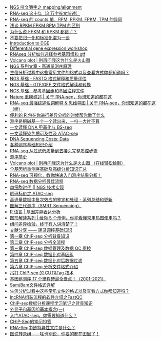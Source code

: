 * [NGS 咬文嚼字之 mapping/alignment](https://mp.weixin.qq.com/s?src=11&timestamp=1567572933&ver=1831&signature=TWXvKg04yn6J7fIq8a2TqwSaRCAascVwd5B19FBg36moDnCTHEIrhA4QvzS0i-cs435lgbsPAgRX7-BDfksEszYLVVuj1o5jUKqv7yVZHwxHDi4QcTBcxfeHHixtPp6h&new=1)
* [RNA-seq 这十年（3 万字长文综述）](https://mp.weixin.qq.com/s?__biz=MzAxMDkxODM1Ng==&mid=2247490692&idx=1&sn=a07caa65f3e834cf6f4717302891ecce&chksm=9b485c3fac3fd5294968f86fe5bece7097e6db9bd3da563293661fd237b42960160a71f34f98&mpshare=1&scene=1&srcid=1031XXXxGxzBQxMGPcrjY9Pw&sharer_sharetime=1572526500799&sharer_shareid=ae50238ead91499c25dfead04d38c61d#rd)
* [RNA-seq 的 counts 值，RPM, RPKM, FPKM, TPM 的异同](https://mp.weixin.qq.com/s?__biz=MzAxMDkxODM1Ng==&mid=2247490699&idx=2&sn=6d7e0d96779d4885f3c36089cdd31516&chksm=9b485c30ac3fd5265cdbd12725baf54842498357b22b2de61679987898e988479c453372d1cb&mpshare=1&scene=1&srcid=1031cb9fH6Q36PcTeUozCbTU&sharer_sharetime=1572526556859&sharer_shareid=ae50238ead91499c25dfead04d38c61d#rd)
* [浅谈 RPKM,FPKM,RPM,TPM 的区别](https://mp.weixin.qq.com/s?__biz=MzUzMTEwODk0Ng==&mid=2247484190&idx=1&sn=e85f0e0899ad268745a481d2c82fba23&chksm=fa46c623cd314f357fc658d73a50b1eb6f380b330d98bff59a79c042d1effb828c4f0717c763&mpshare=1&scene=1&srcid=1031NAryoOBlbm5rRIdIL16g&sharer_sharetime=1572526612122&sharer_shareid=ae50238ead91499c25dfead04d38c61d#rd)
* [为什么说 FPKM 和 RPKM 都错了？](https://mp.weixin.qq.com/s?__biz=MzAxOTUxOTM0Nw==&mid=2649798783&idx=1&sn=71e61b35bf43eac2852698bde3cc3356&chksm=83c1da63b4b65375ac4967f991cf90b2edc0a3a42b178461ee8b1ed805834d11cd94cdb9a434&mpshare=1&scene=1&srcid=1031YHNdny9qmBkrUCEyTEZh&sharer_sharetime=1572531132172&sharer_shareid=749ac564c5f99b0bc0466ccc9f0d5f37#rd)
* [不要把归一化和标准化混为一谈](https://www.jianshu.com/p/ba2a64a81c81?utm_campaign=haruki&utm_content=note&utm_medium=reader_share&utm_source=weixin_timeline&from=singlemessage&isappinstalled=0)
* [Introduction to DGE](https://hbctraining.github.io/DGE_workshop/lessons/02_DGE_count_normalization.html)
* [Differential gene expression workshop](https://github.com/hbctraining/DGE_workshop)
* [RNAseq 分析如何选择参考基因组和 gtf](https://mp.weixin.qq.com/s?src=11&timestamp=1574208816&ver=1985&signature=LANWFHbJO5eTMtATKfip5eAaVgKhCPkiUxFMHbVP6Nb1gWR7DpFXSXPXNRn8Zy8J5JNk0a5uI-BrC6A8F0cXWajEyVn8Y6SlzrQsO3agi*HkVAlcBonvAKIwK6PXTlFh&new=1)
* [Volcano plot | 别再问我这为什么是火山图](https://mp.weixin.qq.com/s?__biz=MzI5MTcwNjA4NQ==&mid=2247490875&idx=1&sn=df67321b5e131900a163b689ff55c25c&chksm=ec0dd8b1db7a51a783828239a7b65dc6c492df82400019a44007e66c06fe96cd35d3e6d8d0b0&mpshare=1&scene=1&srcid=&sharer_sharetime=1577243334687&sharer_shareid=49bb68e4d4ad9f65af077f4e54025da0#rd)
* [NGS 系列文章 - 高通量测序原理](https://mp.weixin.qq.com/s?__biz=MzI5MTcwNjA4NQ==&mid=2247491455&idx=1&sn=d4fb468c36c56f98eddd6bfa021651f0&chksm=ec0ddaf5db7a53e352053fa913b1eb031c2c4412093a2db78f9f4ae290078c0d397a0c3ca3d4&mpshare=1&scene=1&srcid=&sharer_sharetime=1581727039556&sharer_shareid=49bb68e4d4ad9f65af077f4e54025da0#rd)
* [生信分析过程中这些常见文件的格式以及查看方式你都知道吗？](https://mp.weixin.qq.com/s?__biz=MzI5MTcwNjA4NQ==&mid=2247491549&idx=2&sn=58621db4d87df30496232d59b830104d&chksm=ec0dda57db7a5341a82a5b3b3a05f1db5996ae1e24bd23bcb6948d3aa1bb6fb24b8de129ef7c&mpshare=1&scene=1&srcid=&sharer_sharetime=1581813409529&sharer_shareid=49bb68e4d4ad9f65af077f4e54025da0#rd)
* [NGS 基础 - FASTQ 格式解释和质量评估](https://mp.weixin.qq.com/s?__biz=MzI5MTcwNjA4NQ==&mid=2247484047&idx=1&sn=3e2a79d9f56040a57ac2e16cf1923b54&scene=21#wechat_redirect)
* [NGS 基础 - GTF/GFF 文件格式解读和转换](https://mp.weixin.qq.com/s?__biz=MzI5MTcwNjA4NQ==&mid=2247484166&idx=1&sn=417e155672bd718def86003b16bf0078&scene=21#wechat_redirect)
* [NGS 基础 - 参考基因组和基因注释文件](https://mp.weixin.qq.com/s?__biz=MzI5MTcwNjA4NQ==&mid=2247484148&idx=1&sn=525233898721a9c3ebdf275babf14944&scene=21#wechat_redirect)
* [Nature 重磅综述 | 关于 RNA-seq，你想知道的都在这](https://mp.weixin.qq.com/s?__biz=MzI5MTcwNjA4NQ==&mid=2247489699&idx=1&sn=6d2c74e720f67744c3b039c86606f64a&chksm=ec0ddd29db7a543f7f44235ebfba8d7eb4fc99c5e7a481987489585b150d83316c68f7fb9b38&mpshare=1&scene=1&srcid=0419vdfopTWYURruqHpW4Pso&sharer_sharetime=1587255930530&sharer_shareid=49bb68e4d4ad9f65af077f4e54025da0&key=a2f7f35b173cc2d3bd2a3571a91e24b65f800212a1287b545cb39a988237b246f4e9cc69754b8b31290dfdf063b391f1f85cc4d452d1cba1aaa56f6a005f4e5baafba0b8e74176001cc5dd9faea53cd1&ascene=1&uin=MjEyMzUzNDk2MQ%3D%3D&devicetype=Windows+XP&version=62060841&lang=zh_CN&exportkey=AcqqpspCstTYnbpu%2FMV%2Fcw0%3D&pass_ticket=egSQZf3ZmjmNSBYxFfxeMhxks6Fcdfesee2EK45qb6wqbW1FRDSL1ND6vhbrpF2H)
* [RNA-seq 最强综述名词解释 & 思维导图 | 关于 RNA-seq，你想知道的都在这（续）](https://mp.weixin.qq.com/s?__biz=MzI5MTcwNjA4NQ==&mid=2247492185&idx=2&sn=f4071e96476d9ef3feeeff06d745e2cd&chksm=ec0e27d3db79aec5f7aaa47142a46e7bb42b1d591bb98a1633e785c5e9517e17f06469034e85&mpshare=1&scene=1&srcid=&sharer_sharetime=1587255874385&sharer_shareid=49bb68e4d4ad9f65af077f4e54025da0&key=f8620cf74afcc79da3aeaa5bc3cee7aa0f0612380e31b80d12806af97b5db6754b9b6322c589ea3eea728eb80842ac575e70efb4410b987464d67dee2eddcae80e218b373ced383a00544e05f1c82304&ascene=1&uin=MjEyMzUzNDk2MQ%3D%3D&devicetype=Windows+XP&version=62060841&lang=zh_CN&exportkey=AeZnsCpsjVTm35zwhsTR3D8%3D&pass_ticket=egSQZf3ZmjmNSBYxFfxeMhxks6Fcdfesee2EK45qb6wqbW1FRDSL1ND6vhbrpF2H)
* [便利的 R 包在你进行差异分析的时候帮你做了什么](https://mp.weixin.qq.com/s?__biz=MzA5NzQzOTgzMw==&mid=2650841006&idx=1&sn=901f0f7863db791caf85c1f999e640c7&chksm=8b54e698bc236f8e74b86ae155137f3376a015f1f3542609a435fd60ded44a75b084919cf5e5&mpshare=1&scene=1&srcid=&sharer_sharetime=1589975094601&sharer_shareid=49bb68e4d4ad9f65af077f4e54025da0&key=3b4bbdacbf95b20ce5a50ca695c3ce12d4e6c671e2843df97531519bdb1146b243178af203d1285627455a0f13f0765d07561fdf5d1c6af3696b7b70a1216ac5b82721cafd389d0293788b11945b728e&ascene=1&uin=MjEyMzUzNDk2MQ%3D%3D&devicetype=Windows+XP&version=62060841&lang=zh_CN&exportkey=AQ07nLi9Uz2wLE98aIDAwFc%3D&pass_ticket=WeQ%2F9lMsk9TGefvhi5xsI1DxDC0Tuk826MThQy%2BRPMirkkwS6E8ZoGX%2BTcUnIroA)
* [测序是把碱基一个一个读出来，一扫一大片不算](https://mp.weixin.qq.com/s?__biz=MzA5Mjg3NzgzNA==&mid=2653695700&idx=1&sn=3bbce55f838561821b819491c4dc6374&chksm=8bbeebb1bcc962a752eac30ecfbdd8ce6e6a19b32e20b6a8ffbf00cf6c8df515c56ca65d0cce&mpshare=1&scene=1&srcid=&sharer_sharetime=1591966428104&sharer_shareid=49bb68e4d4ad9f65af077f4e54025da0&exportkey=AfC7nf0Zj6781OlZGFLZCKc%3D&pass_ticket=N8E7CAWx4m6NpyYg%2FO2prhH2%2F7Yk%2BSmVxsmkV4Q5tDGHy%2BumQaSB7gJTVDPS1qh3#rd)
* [一文读懂 DNA 甲基化与 BS-seq](https://mp.weixin.qq.com/s?__biz=MzU4MzYxMzI2Nw==&mid=2247483811&idx=1&sn=2f5eb0ca47d273a443e13ce22ad9bbaf&chksm=fda72f9fcad0a689db367515b3d43da5e53a353edaf4440ae9e520658520ee13ac6ebc233623&mpshare=1&scene=1&srcid=10291HhZ4ECDpUpPvgKCz5mt&sharer_sharetime=1603923846896&sharer_shareid=49bb68e4d4ad9f65af077f4e54025da0#rd)
* [一文读懂染色质可及性及 ATAC-seq](https://mp.weixin.qq.com/s?__biz=MzU4MzYxMzI2Nw==&mid=2247483810&idx=1&sn=9dd5d504e4e15bc001c90c5fe88ef5de&chksm=fda72f9ecad0a688dc01cbddbaec69c7fffa3540e675d6eeeee76170f34dc8b2f48332fd2552&mpshare=1&scene=1&srcid=1029bqfZoPaU0JCiMdkbYZIM&sharer_sharetime=1603923853610&sharer_shareid=49bb68e4d4ad9f65af077f4e54025da0#rd)
* [DNA Sequencing Costs: Data](https://www.genome.gov/about-genomics/fact-sheets/DNA-Sequencing-Costs-Data)
* [各种测序基础知识介绍](https://mp.weixin.qq.com/s?__biz=MzI1MDc4NjYyNQ==&mid=2247488559&idx=2&sn=a6226f298d55339b61a236efaa1bd9b2&chksm=e9fdb201de8a3b17eff2d2669558e3bae740a676e155f4185fc3335370c5aec36befeb7f1d23&mpshare=1&scene=1&srcid=0107qaJDDfRsiE4F2Hz8yL7O&sharer_sharetime=1610021111356&sharer_shareid=49bb68e4d4ad9f65af077f4e54025da0#rd)
* [RNA-seq 从过滤低质量到去接头完整质控步骤](https://mp.weixin.qq.com/s?__biz=MzI1MDc4NjYyNQ==&mid=2247488599&idx=1&sn=7b259811adbe85d66d7ec784109ff4ba&chksm=e9fdb279de8a3b6fd597fd04b9313f8ffd7d652000ca2d4fd39127c3308314da556d3dedcfdd&mpshare=1&scene=1&srcid=0108hBiVv5CEPXltMIkKZKsz&sharer_sharetime=1610113427154&sharer_shareid=49bb68e4d4ad9f65af077f4e54025da0#rd)
* [测序简史](https://mp.weixin.qq.com/s?__biz=MzI1MDc4NjYyNQ==&mid=2247489074&idx=1&sn=aa28c874bb1b0ef42cec87fe787a99a1&chksm=e9fdb01cde8a390addbabe5986657b4e882ce880d2d0080b5a7c9bef568b07f8d71c85391668&mpshare=1&scene=1&srcid=011920EccfjhfK3qNjJXVQsg&sharer_sharetime=1611057371237&sharer_shareid=49bb68e4d4ad9f65af077f4e54025da0#rd)
* [Volcano plot | 别再问我这为什么是火山图 （在线轻松绘制）](https://mp.weixin.qq.com/s?__biz=MzI5MTcwNjA4NQ==&mid=2247510393&idx=2&sn=dd61347617742574813307b9f1f2d9f4&chksm=ec0e6cf3db79e5e5485e0867b239fceebb729ab9a76618cbc1c9d340823c04c77ae26aba66ae&mpshare=1&scene=1&srcid=02071jIoler6QnSM1K8YqMJT&sharer_sharetime=1612655161746&sharer_shareid=49bb68e4d4ad9f65af077f4e54025da0&key=9635e972a6ebf454a3fada59a594445b5dc8822c8f14e8b937f627265c27c904fdac4da68fe3fd66a30ba40675eea35dea04e1d39ba71f8251870de870e7fac119807f0cf1fa5c9b7e0eefb299870624bff5b7d69bc451052772d84e6b69277c7501bfb21f9ff738e9a59160154e3352bf5750f0119d16a561069ce105e4ec80&ascene=1&uin=MjEyMzUzNDk2MQ%3D%3D&devicetype=Windows+7&version=62090529&lang=en&exportkey=AYrshjnY9%2F%2F7UvEMBKTtshQ%3D&pass_ticket=z5nvjktVcXkquM4Rw0Hg2ePj%2BFscsEYHZcK8tWxrcrl6yQbgLdFs7ORsuYsWcKVq&wx_header=0)
* [全基因组重测序基础及高级分析知识汇总](https://mp.weixin.qq.com/s?__biz=MzI1MDc4NjYyNQ==&mid=2247489304&idx=1&sn=d6e1f13b4cb47bb037c24fab71a87b16&chksm=e9fdb136de8a3820f0c7c020a05a985b832a6adf498744c17110786c1e9b4071108a34a4007f&mpshare=1&scene=1&srcid=0209OUz9QEmASEELhDvYTq4E&sharer_sharetime=1612833478558&sharer_shareid=49bb68e4d4ad9f65af077f4e54025da0&key=604423c5b673dab4f016d8580a277ca222b65e4e581a38f6e43d3c6e86ac843d564e2fa27ad49d7849bd0f83789154f32b4cc6939846f2126dedbf28172c5cf9601384423b6f06cb5aa59f530c87018ae4cd3640d984d316368083f146185dae8b49873f4877c1d4c5dfd3b4cc4b683ced3fa3dcee2d609221fa88b86f96a226&ascene=1&uin=MjEyMzUzNDk2MQ%3D%3D&devicetype=Windows+7&version=62090529&lang=en&exportkey=AdCZckQDmdEDvQigGg4C9Vk%3D&pass_ticket=z5nvjktVcXkquM4Rw0Hg2ePj%2BFscsEYHZcK8tWxrcrl6yQbgLdFs7ORsuYsWcKVq&wx_header=0)
* [RNA-seq 可视化，教你快速入门测序结果分析！](https://zhuanlan.zhihu.com/p/350172212?utm_source=wechat_session&utm_medium=social&s_r=0)
* [RNA-seq 数据分析最佳流程](https://mp.weixin.qq.com/s?__biz=MzI4ODE0NTE3OA==&mid=2649209584&idx=1&sn=ac2e14042c57238201e934a7a9ec6743&chksm=f3d1f085c4a6799380855a40a50002d03e07ffdfd7fb0b8e1f938cee91fd982f59dd751e2cba&mpshare=1&scene=1&srcid=0213aXUe1t1l1Rw9bEMVMndI&sharer_sharetime=1613203461186&sharer_shareid=49bb68e4d4ad9f65af077f4e54025da0&key=9635e972a6ebf4548a985e0f762d0c368a86ba48f9b2b0a8d6fec5c6f7c38bf0b49f47de6eea27e3653e7d8b52acd5da6642b6a98e85d9b6ec933457ed0d31933f80a95622e6487fe0fe0e9308acb018787c0f907bbb6a3d05883ed5bf1ca81ad83e4138bf7ef7af3ef11225cbea35c62cbd1c4b67558ede502542ee79d0eebe&ascene=1&uin=MjEyMzUzNDk2MQ%3D%3D&devicetype=Windows+7&version=62090529&lang=en&exportkey=AStSI%2FjK45Sn2Eu0muNBGdA%3D&pass_ticket=w8XwI7gg%2F9KuczJJ9YOFgVwcXDPBgc%2FMMQyWMfeqvssrjSX4Q2pk2aLorV%2BdZl6F&wx_header=0)
* [单细胞时代 || NGS 技术实现](https://mp.weixin.qq.com/s?__biz=MzI1Njk4ODE0MQ==&mid=2247492807&idx=1&sn=c2d5055f14b43c6ad1daf2752cd6389e&chksm=ea1ce245dd6b6b531c730803cbf1e5b742e77825d34de2f67cc5d0cd9e4d78f5adf3dfbdccb5&mpshare=1&scene=1&srcid=02177K74cS5UF1maOlMtUOcj&sharer_sharetime=1613565857672&sharer_shareid=49bb68e4d4ad9f65af077f4e54025da0&key=6e7650bbf447c502cf1a27bcbc43444e2b76e26461912e08a3b3f50a1051bf93931335127262011c8b30f1cfd88b11734bf38e886d895abef7aae282adc10775bc1d6c2012bd13bbfa41a13c8e5ed4073346501216010e37106a1e0c1c7bb8b6a4ed75009c2efdf102361244ee870c642d74a6fbbce2fda8ce4676d48568aa9b&ascene=1&uin=MjEyMzUzNDk2MQ%3D%3D&devicetype=Windows+7&version=62090529&lang=en&exportkey=AbwH40nJx7tE%2BAPPq5mBSAI%3D&pass_ticket=LopQy6maM4zzR7uxf%2B75frUn4Af1Ur1yrAPlbVq4frMh0f%2FUHriR2c%2FZsny5aMdH&wx_header=0)
* [明码标价之 ATAC-seq](https://mp.weixin.qq.com/s?__biz=MzAxMDkxODM1Ng==&mid=2247499376&idx=1&sn=7a0b4885b19cc3156560ac7ca1d24d4e&chksm=9b4bbecbac3c37dd06b325f2aa3ebfc1064a4df6df5c281fdd282885c879a8e074518e2216fd&mpshare=1&scene=1&srcid=0220qVgSqZKlmIGFdbAcOtqx&sharer_sharetime=1613777071527&sharer_shareid=49bb68e4d4ad9f65af077f4e54025da0&key=604423c5b673dab49d710292dfe281516bd6e3c3cbac870c562246575564f5849ee78599b0cbc762521e5afeee8b2e8898388f68a057c29b941424e526aa7f86bafb88779c09d5d455f7e9ce723197eb1de669a11b08e459272a6bd0e6f047bfbef89f77f63fa41f14718194734502380bb6fe09e633da2f17437c9f605def32&ascene=1&uin=MjEyMzUzNDk2MQ%3D%3D&devicetype=Windows+7&version=62090529&lang=en&exportkey=Aec%2B0ocIyLcO4WWXm7hWJ40%3D&pass_ticket=sSI0qXG2YNBpinv1cMMxlflz4i3GMxXEYKksk7v9S0aXfqs4J275TguBabeNOXfz&wx_header=0)
* [高通量数据中批次效应的鉴定和处理 - 系列总结和更新](https://mp.weixin.qq.com/s?__biz=MzI5MTcwNjA4NQ==&mid=2247512119&idx=1&sn=a02f6d6e492bbdc5f23b8d7ff9a2b029&chksm=ec0e75bddb79fcabfb3efe128946a7fc9d721edaa399d9be6c9396960bec26fc3517c796ae21&mpshare=1&scene=1&srcid=03035K3xiV03bzu4FuGXyUTz&sharer_sharetime=1614722319395&sharer_shareid=49bb68e4d4ad9f65af077f4e54025da0&key=6f239cbca45393ddfd035cf9eef524a8b974ef7578d26fd46904f6d706dc11ecf1d59ac8853ecd6271c034a5579e5cd1f6ad2d4f60d009a517b11aafd547c4a68ec9b9b624a62b88a7cb19c9b8e6c1589644ad8425481c00386ccaf8915dbf25f737b21cbb2abdb8bf7ba60b29a0c0a36650a42c7bbc2381f75d5c1ff617ca1d&ascene=1&uin=MjEyMzUzNDk2MQ%3D%3D&devicetype=Windows+7&version=62090529&lang=en&exportkey=AaCYF1bqBCqA8g2iQELfhxI%3D&pass_ticket=tgNgdkqAWVrK%2FQ8INFr4PM9vhY3X1V52uPlsD3EwjRxaqktduVwCq2bucI20BBhW&wx_header=0)
* [图解三代测序（SMRT Sequencing）](https://mp.weixin.qq.com/s?__biz=MzU1MDQwMTU5OQ==&mid=2247492657&idx=1&sn=77f4fc6dfe3b89fb4b3cf0da8fa53a4b&chksm=fba38761ccd40e77b97c01044a3e3b5e8a0c09e173fb4c3b0088a18c9869c1de641c9ef6e67f&mpshare=1&scene=1&srcid=03040QbmBwod9dRAa9wxRFDI&sharer_sharetime=1614820864993&sharer_shareid=49bb68e4d4ad9f65af077f4e54025da0&key=0587a61d5e72494d345d7e1059d8bc62571dfaff3a2a8a3ea6e7227b020afdc4f272a858067493d33bb84d5bee217c350d8ae8c7ba1e3e7434567c23c235d3f1b4e0b5b62e571c896fc4ed562d36e48922ce4c98779282ba90f76134a537894c262e5c2bd5754d36935908097feed2c0ec7de214849602b3dc4f45eae39f49f1&ascene=1&uin=MjEyMzUzNDk2MQ%3D%3D&devicetype=Windows+7&version=62090529&lang=en&exportkey=ATQ5aERiCYkQJZl15YMrmfI%3D&pass_ticket=Bh4FAxfj0KSjEcIt4%2FcYHhDYYfaUE11A2IqByvJEc4xWXD5pBJGeTH1P38QlXJOJ&wx_header=0)
* [R 语言 | 基因差异表达分析](https://mp.weixin.qq.com/s?__biz=Mzg5ODA5ODk1NQ==&mid=2247485328&idx=1&sn=5762dbd5090e8bb9f8057d3238601a27&chksm=c066f5f4f7117ce2d270f2aad7726a87ddd51ad91979601de5d94be3762d4a49e9623d534e55&mpshare=1&scene=1&srcid=0306SEdNuBUqEuMSgYGyq6Xx&sharer_sharetime=1615077566340&sharer_shareid=49bb68e4d4ad9f65af077f4e54025da0&key=6f239cbca45393dd76a89d028ece8df96d241f38665b486841a245ea19a038e75e1941b817fd8e164cf14b62c809e178454c4a3d73738d058e7800bf58750bbf0f08f4e8e45228a068128ef2fb741dce85dc0298933ec1f1c9e0b0ecec8f4857a7d6c98997c5cd06f167ac01f75d084e5afed640c843463c85bcfdc87224e70b&ascene=1&uin=MjEyMzUzNDk2MQ%3D%3D&devicetype=Windows+7&version=62090529&lang=en&exportkey=Ab4sLZ%2FhZk2dhWxEUb1plNE%3D&pass_ticket=KesAI1R7qNrAxp%2FU3cGI07mjRn38Nk%2BQ4XzzEyX8JSeipFXOmXbipdrw78SlHzbQ&wx_header=0)
* [图形解读系列 | 给你 5 个示例，你能看懂常用热图使用吗？](https://mp.weixin.qq.com/s?__biz=MzI5MTcwNjA4NQ==&mid=2247512930&idx=2&sn=6de9a79863e2afc008d5b6ca77c95b6e&chksm=ec0e76e8db79fffe88ee7db1a7533238542cc69f33d5adf77f42cf452331d6defd4ccaf4e6d4&mpshare=1&scene=1&srcid=0309aQE3YlBf1CjX2wEdpTiR&sharer_sharetime=1615241138840&sharer_shareid=49bb68e4d4ad9f65af077f4e54025da0&key=252b30a04dad93fc0cb74b5c89cd964e2860ce6102e3e339b09afdb03503cf0110f29f031abd2b7e7e54469291e2368ba37f50e0858749ed950a685a87aa20ef1d806beee153c98dcce24c5c355dcaea57ca647a276d6d28f9d7b974baf8a6d18710f030b747e9bd586fc02512cdeff8ec816e9d9041b93e6387b0973b3a6997&ascene=1&uin=MjEyMzUzNDk2MQ%3D%3D&devicetype=Windows+7&version=62090529&lang=en&exportkey=AXJT3XSg%2BEqZ9IWjWvaPSac%3D&pass_ticket=mdWDLgjzI58mP7Och8jrfCRHGos7E6lrKRCNa3qlEJ0owi5vJZE9rce8dnC1QxBQ&wx_header=0)
* [组间差异检验，终于有人讲清楚了！](https://www.jianshu.com/p/67be9b3806cd?utm_campaign=haruki&utm_content=note&utm_medium=reader_share&utm_source=weixin_timeline)
* [文献分享 —— 转录调控基础知识](https://mp.weixin.qq.com/s?__biz=MjM5NTk0Mzg2Nw%3D%3D&mid=2247485854&idx=1&sn=0d3995643bf53f000ced8538b8770344&scene=45#wechat_redirect)
* [第一章 ChIP-seq 分析背景知识](https://mp.weixin.qq.com/s?__biz=MjM5NTk0Mzg2Nw%3D%3D&mid=2247485870&idx=1&sn=ac9dd090fae296556e9adc5e25af7d81&scene=45#wechat_redirect)
* [第二章 ChIP-seq 分析全流程](https://mp.weixin.qq.com/s?__biz=MjM5NTk0Mzg2Nw%3D%3D&mid=2247485878&idx=1&sn=142832c45f36e1194ec3be7a1f528964&scene=45#wechat_redirect)
* [第三章 ChIP-seq 数据管理及数据 QC 质控](https://mp.weixin.qq.com/s?__biz=MjM5NTk0Mzg2Nw%3D%3D&mid=2247485883&idx=1&sn=0eda4ca5c3410c799033a19596633ef7&scene=45#wechat_redirect)
* [第四章 ChIP-seq 数据比对基因组](https://mp.weixin.qq.com/s?__biz=MjM5NTk0Mzg2Nw%3D%3D&mid=2247485893&idx=1&sn=4cef6155bcf02509a1f32c7b013ad931&scene=45#wechat_redirect)
* [第五章 ChIP-seq 数据比对后数据过滤](https://mp.weixin.qq.com/s?__biz=MjM5NTk0Mzg2Nw%3D%3D&mid=2247485897&idx=1&sn=800aed356618d5b066d7ae9d5041ec43&scene=45#wechat_redirect)
* [第六章 ChIP-seq 分析文件格式介绍](https://mp.weixin.qq.com/s?__biz=MjM5NTk0Mzg2Nw%3D%3D&mid=2247485906&idx=1&sn=021560650263f052be459eb71754c2ac&scene=45#wechat_redirect)
* [吊打 ChIP-seq 的 CUT&Tag 技术](https://mp.weixin.qq.com/s?__biz=MzAxMDkxODM1Ng==&mid=2247501154&idx=1&sn=bc271ab3ea470ce7fa70b95b2426beac&chksm=9b4b85d9ac3c0ccfae3321121bca62fb2444ee8bbe717609034149122842ec29f27020f74ef7&scene=126&sessionid=1618281503&key=054fa246941644a43bbeef86015eaacf207900c1808ca1a77243f31589df9d6974d820314e40ae03f97768322aea3f3ad6f8947a5b4fba71f8f7eafb541e057264b3fa2346a17b545c2b7a0ee58e9c438e3438c5b79ee07a4b7354b45e4bfce660ed8e91a7ca3b66be9f0da601f626e131ea12d2048b5591e4e64eae9ec7689c&ascene=1&uin=MjEyMzUzNDk2MQ%3D%3D&devicetype=Windows+7&version=62090529&lang=en&exportkey=AYaLqiMvmAyr3kNxKI3iT%2Bg%3D&pass_ticket=uYGo8fX20%2BlykciHFAaV3OVDdFx5lWu43wWLmmrDsyzoQZc%2Fk2Do%2F%2BUXH6YiczlI&wx_header=0)
* [基因组测序 17 个里程碑最全盘点！（2001-2021）](https://mp.weixin.qq.com/s?__biz=MzI1MDc4NjYyNQ==&mid=2247490233&idx=1&sn=4f392381e5f40e9e4b338477341581fe&chksm=e9fdbc97de8a3581ace64b00b73410ae2bcc7025420d6b6f09e4eec32d8bef3f868000627a5f&mpshare=1&scene=1&srcid=0416G2574pBNqAFRpq3q6suL&sharer_sharetime=1618537601293&sharer_shareid=49bb68e4d4ad9f65af077f4e54025da0&key=c4b23c3bf0607133ffc47c0934a69ec0a02046ff3a20bb05b9e2141663da2e26815faba7c9e7e3c58450c3f8965e290e8589ecf3b77106e4ace71ac4e52f6979f31f737227446f05291bbfbfc716cebfa4d452a596a57d3ceae6e2a24d15525ea852fe3c49f383b32bf1a3b12cc5fbc2e8204bb45efce58f0a49499eb4f4f97e&ascene=1&uin=MjEyMzUzNDk2MQ%3D%3D&devicetype=Windows+7&version=62090529&lang=en&exportkey=ATgATV5%2BldvpYx6vs7wEG4A%3D&pass_ticket=bVOFevgDxRjm8X92EmrWTZCwPr1uM%2BYnuALUdWMFMvr4XOIyFbzZU3g4W4Ltuv6S&wx_header=0)
* [Sam/Bam文件格式详解](https://mp.weixin.qq.com/s/Uy8tPGR-b6GiWCHYZfTPXw)
* [生信分析过程中这些常见文件的格式以及查看方式你都知道吗？](https://mp.weixin.qq.com/s/udnHlbTYvsp_xrhh5aYA9Q)
* [lncRNA组装流程的软件介绍之FastQC](https://mp.weixin.qq.com/s/uHgomjswlwuzF4ES47K09A)
* [ChIP-seq数据分析课程学习笔记之背景知识](https://mp.weixin.qq.com/s/r0SLPZUz5HeOHNJpY6-xvw)
* [外显子和基因组基本概念(一)](https://mp.weixin.qq.com/s/0S6gGeD6M_n1cBhGqjGlWA)
* [入门ATAC-seq，你需要知道什么？](https://mp.weixin.qq.com/s/txb22VjztZhCiEyKMI6GAw)
* [CHIP-Seq的10问10答](https://mp.weixin.qq.com/s/rtZcBNBuZ5lwpmPEKOf6JQ)
* [RNA-Seq中链特异性文库是什么？](https://mp.weixin.qq.com/s/WH8jUBojvbadQerhc0MToA)
* [图说转录组——啥也别说，你要的都在图里了！](https://mp.weixin.qq.com/s/IR0odgY7XodLpu4YOU65lA)



